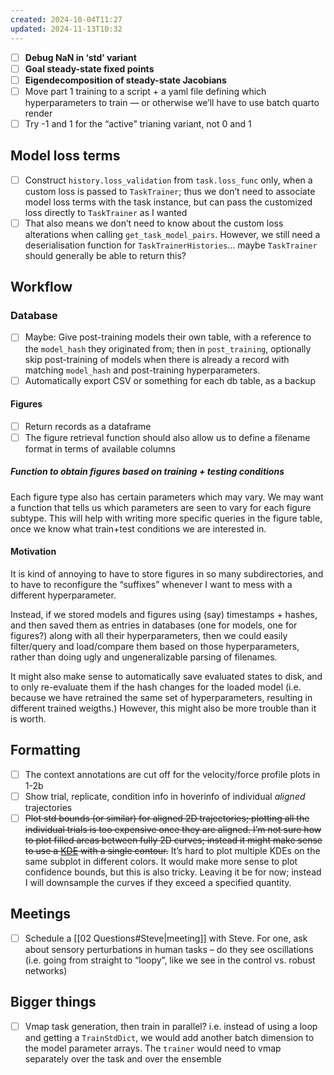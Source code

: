 ```yaml
---
created: 2024-10-04T11:27
updated: 2024-11-13T10:32
---
```


- [ ] **Debug NaN in ‘std’ variant** 
- [ ] **Goal steady-state fixed points**
- [ ] **Eigendecomposition of steady-state Jacobians**
- [ ] Move part 1 training to a script + a yaml file defining which hyperparameters to train — or otherwise we’ll have to use batch quarto render 
- [ ] Try -1 and 1 for the “active” trianing variant, not 0 and 1

## Model loss terms

- [ ] Construct `history.loss_validation` from `task.loss_func` only, when a custom loss is passed to `TaskTrainer`; thus we don’t need to associate model loss terms with the task instance, but can pass the customized loss directly to `TaskTrainer` as I wanted
- [ ] That also means we don’t need to know about the custom loss alterations when calling `get_task_model_pairs`. However, we still need a deserialisation function for `TaskTrainerHistories`… maybe `TaskTrainer` should generally be able to return this?

## Workflow

### Database

- [ ] Maybe: Give post-training models their own table, with a reference to the `model_hash` they originated from; then in `post_training`, optionally skip post-training of models when there is already a record with matching `model_hash` and post-training hyperparameters.
- [ ] Automatically export CSV or something for each db table, as a backup

#### Figures

- [ ] Return records as a dataframe 
- [ ] The figure retrieval function should also allow us to define a filename format in terms of available columns

##### Function to obtain figures based on training + testing conditions

Each figure type also has certain parameters which may vary. We may want a function that tells us which parameters are seen to vary for each figure subtype. This will help with writing more specific queries in the figure table, once we know what train+test conditions we are interested in.

#### Motivation

It is kind of annoying to have to store figures in so many subdirectories, and to have to reconfigure the “suffixes” whenever I want to mess with a different hyperparameter. 

Instead, if we stored models and figures using (say) timestamps + hashes, and then saved them as entries in databases (one for models, one for figures?) along with all their hyperparameters, then we could easily filter/query and load/compare them based on those hyperparameters, rather than doing ugly and ungeneralizable parsing of filenames.

It might also make sense to automatically save evaluated states to disk, and to only re-evaluate them if the hash changes for the loaded model (i.e. because we have retrained the same set of hyperparameters, resulting in different trained weigths.) However, this might also be more trouble than it is worth.

## Formatting

- [ ] The context annotations are cut off for the velocity/force profile plots in 1-2b
- [ ] Show trial, replicate, condition info in hoverinfo of individual *aligned* trajectories
- [ ] ~~Plot std bounds (or similar) for aligned 2D trajectories; plotting all the individual trials is too expensive once they are aligned. I’m not sure how to plot filled areas between fully 2D curves; instead it might make sense to use a [KDE](https://plotly.com/python/2d-histogram-contour/) with a single contour.~~ It’s hard to plot multiple KDEs on the same subplot in different colors. It would make more sense to plot confidence bounds, but this is also tricky. Leaving it be for now; instead I will downsample the curves if they exceed a specified quantity.

## Meetings

- [ ] Schedule a [[02 Questions#Steve|meeting]] with Steve. For one, ask about sensory perturbations in human tasks – do they see oscillations (i.e. going from straight to “loopy”, like we see in the control vs. robust networks)

## Bigger things

- [ ] Vmap task generation, then train in parallel? i.e. instead of using a loop and getting a `TrainStdDict`, we would add another batch dimension to the model parameter arrays. The `trainer` would need to vmap separately over the task and over the ensemble
